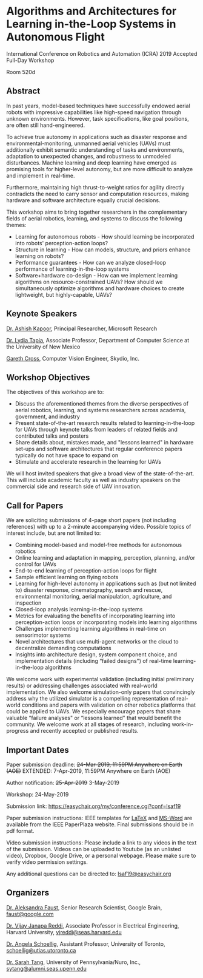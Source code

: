 # Algorithms and Architectures for Learning in-the-Loop Systems in Autonomous Flight

International Conference on Robotics and Automation (ICRA) 2019 Accepted Full-Day Workshop

Room 520d

## Abstract

In past years, model-based techniques have successfully endowed aerial robots with impressive capabilities like high-speed navigation through unknown environments. However, task specifications, like goal positions, are often still hand-engineered.

To achieve true autonomy in applications such as disaster response and environmental-monitoring, unmanned aerial vehicles (UAVs) must additionally exhibit semantic understanding of tasks and environments, adaptation to unexpected changes, and robustness to unmodeled disturbances. Machine learning and deep learning have emerged as promising tools for higher-level autonomy, but are more difficult to analyze and implement in real-time.

Furthermore, maintaining high thrust-to-weight ratios for agility directly contradicts the need to carry sensor and computation resources, making hardware and software architecture equally crucial decisions.

This workshop aims to bring together researchers in the complementary fields of aerial robotics, learning, and systems to discuss the following themes: 
* Learning for autonomous robots - How should learning be incorporated into robots' perception-action loops?
* Structure in learning - How can models, structure, and priors enhance learning on robots? 
* Performance guarantees - How can we analyze closed-loop performance of learning-in-the-loop systems
* Software+hardware co-design - How can we implement learning algorithms on resource-constrained UAVs? How should we simultaneously optimize algorithms and hardware choices to create lightweight, but highly-capable, UAVs?

## Keynote Speakers

[Dr. Ashish Kapoor](https://www.microsoft.com/en-us/research/people/akapoor/), Principal Researcher, Microsoft Research 

[Dr. Lydia Tapia](https://www.cs.unm.edu/tapialab/People/tapia/index.php), Associate Professor, Department of Computer Science at the University of New Mexico

[Gareth Cross](https://www.skydio.com/), Computer Vision Engineer, Skydio, Inc.

## Workshop Objectives

The objectives of this workshop are to:
* Discuss the aforementioned themes from the diverse perspectives of aerial robotics, learning, and systems researchers across academia, government, and industry
* Present state-of-the-art research results related to learning-in-the-loop for UAVs through keynote talks from leaders of related fields and contributed talks and posters
* Share details about, mistakes made, and "lessons learned" in hardware set-ups and software architectures that regular conference papers typically do not have space to expand on
* Stimulate and accelerate research in the learning for UAVs

We will host invited speakers that give a broad view of the state-of-the-art. This will include academic faculty as well as industry speakers on the commercial side and research side of UAV innovation. 

## Call for Papers

We are soliciting submissions of 4-page short papers (not including references) with up to a 2-minute accompanying video. Possible topics of interest include, but are not limited to: 
- Combining model-based and model-free methods for autonomous robotics
- Online learning and adaptation in mapping, perception, planning, and/or control for UAVs
- End-to-end learning of perception-action loops for flight
- Sample efficient learning on flying robots
- Learning for high-level autonomy in applications such as (but not limited to) disaster response, cinematography, search and rescue, environmental monitoring, aerial manipulation, agriculture, and inspection
- Closed-loop analysis learning-in-the-loop systems
- Metrics for evaluating the benefits of incorporating learning into perception-action loops or
incorporating models into learning algorithms
- Challenges implementing learning algorithms in real-time on sensorimotor systems
- Novel architectures that use multi-agent networks or the cloud to decentralize demanding computations
- Insights into architecture design, system component choice, and implementation details
(including “failed designs") of real-time learning-in-the-loop algorithms

We welcome work with experimental validation (including initial preliminary results) or addressing challenges associated with real-world implementation. We also welcome simulation-only papers that convincingly address why the utilized simulator is a compelling representation of real-world conditions and papers with validation on other robotics platforms that could be applied to UAVs. We especially encourage papers that share valuable “failure analyses" or “lessons learned" that would benefit the community. We welcome work at all stages of research, including work-in-progress and recently accepted or published results. 

## Important Dates

Paper submission deadline: ~~24-Mar-2019, 11:59PM Anywhere on Earth (AOE)~~ EXTENDED: 7-Apr-2019, 11:59PM Anywhere on Earth (AOE)

Author notification: ~~25-Apr-2019~~ 3-May-2019

Workshop: 24-May-2019

Submission link: https://easychair.org/my/conference.cgi?conf=lsaf19

Paper submission instructions: IEEE templates for [LaTeX](http://ras.papercept.net/conferences/support/tex.php) and [MS-Word](http://ras.papercept.net/conferences/support/word.php) are available from the IEEE PaperPlaza website. Final submissions should be in pdf format. 

Video submission instructions: Please include a link to any videos in the text of the submission. Videos can be uploaded to Youtube (as an unlisted video), Dropbox, Google Drive, or a personal webpage. Please make sure to verify video permission settings. 

Any additional questions can be directed to: lsaf19@easychair.org

## Organizers 

[Dr. Aleksandra Faust](http://www.afaust.info), Senior Research Scientist, Google Brain, faust@google.com

[Dr. Vijay Janapa Reddi](https://www.seas.harvard.edu/directory/vjanapa-reddi), Associate Professor in Electrical Engineering, Harvard University, vjreddi@seas.harvard.edu

[Dr. Angela Schoellig](http://www.dynsyslab.org/prof-angela-schoellig/), Assistant Professor, University of Toronto, schoellig@utias.utoronto.ca

[Dr. Sarah Tang](http://www.sarahtang.net), University of Pennsylvania/Nuro, Inc., sytang@alumni.seas.upenn.edu
